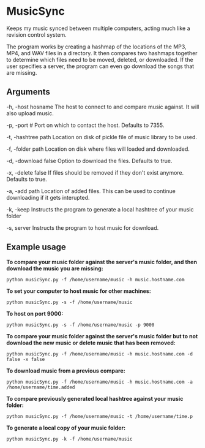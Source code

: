 MusicSync
=========

Keeps my music synced between multiple computers, acting much like a revision control system.

The program works by creating a hashmap of the locations of the MP3, MP4, and WAV files in a directory. It then compares
two hashmaps together to determine which files need to be moved, deleted, or downloaded. If the user specifies a server,
the program can even go download the songs that are missing.

Arguments
---------

 -h, -host hosname
    The host to connect to and compare music against. It will also upload music.
 
 -p, -port #
    Port on which to contact the host. Defaults to 7355.
 
 -t, -hashtree path
    Location on disk of pickle file of music library to be used.
 
 -f, -folder path
    Location on disk where files will loaded and downloaded.
 
 -d, -download false
    Option to download the files. Defaults to true.
 
 -x, -delete false
    If files should be removed if they don't exist anymore. Defaults to true.
 
 -a, -add path
    Location of added files. This can be used to continue downloading if it gets interupted.
 
 -k, -keep
    Instructs the program to generate a local hashtree of your music folder

 -s, server
    Instructs the program to host music for download.

Example usage
-------------

**To compare your music folder against the server's music folder, and then download the music you are missing:**
```
python musicSync.py -f /home/username/music -h music.hostname.com
```

**To set your computer to host music for other machines:**
```
python musicSync.py -s -f /home/username/music
```

**To host on port 9000:**
```
python musicSync.py -s -f /home/username/music -p 9000
```

**To compare your music folder against the server's music folder but to not download the new music or delete music that has been removed:**
```
python musicSync.py -f /home/username/music -h music.hostname.com -d false -x false
```

**To download music from a previous compare:**
```
python musicSync.py -f /home/username/music -h music.hostname.com -a /home/username/time.added
```

**To compare previously generated local hashtree against your music folder:**
```
python musicSync.py -f /home/username/music -t /home/username/time.p
```

**To generate a local copy of your music folder:**
```
python musicSync.py -k -f /home/username/music
```


